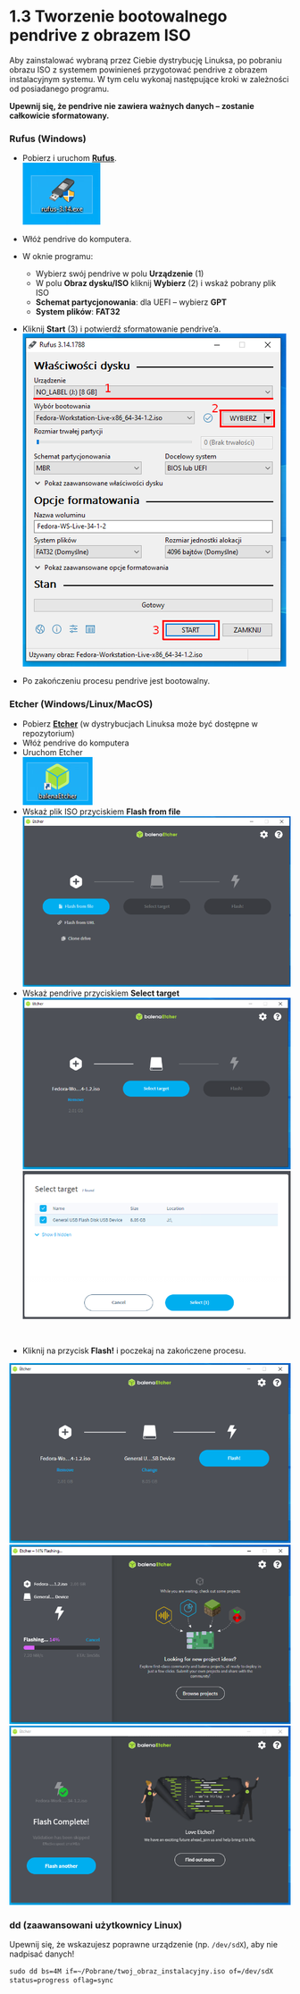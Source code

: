 # 1.3 Tworzenie bootowalnego pendrive z obrazem ISO

Aby zainstalować wybraną przez Ciebie dystrybucję Linuksa, po pobraniu obrazu ISO z systemem powinieneś przygotować pendrive z obrazem instalacyjnym systemu. W tym celu wykonaj następujące kroki w zależności od posiadanego programu.

**Upewnij się, że pendrive nie zawiera ważnych danych – zostanie całkowicie sformatowany.**

### Rufus (Windows)
- Pobierz i uruchom [**Rufus**](https://rufus.ie).<br/>
![Rufus - ikona programu](./screens/rufus_1.png)

- Włóż pendrive do komputera.

- W oknie programu:
    - Wybierz swój pendrive w polu **Urządzenie** (1)
    - W polu **Obraz dysku/ISO** kliknij **Wybierz** (2) i wskaż pobrany plik ISO
    - **Schemat partycjonowania**: dla UEFI – wybierz **GPT**
    - **System plików**: **FAT32**
- Kliknij **Start** (3) i potwierdź sformatowanie pendrive’a.<br/>
![Rufus - okno programu](./screens/rufus_2.png)
- Po zakończeniu procesu pendrive jest bootowalny.

### Etcher (Windows/Linux/MacOS)
- Pobierz [**Etcher**](https://etcher.io) (w dystrybucjach Linuksa może być dostępne w repozytorium)
- Włóż pendrive do komputera
- Uruchom Etcher<br/>
![Balena Etcher - ikona programu](./screens/etcher_1.png)<br/>
- Wskaż plik ISO przyciskiem **Flash from file**<br/>
![Balena Etcher - okno programu](./screens/etcher_2.png)<br/>
- Wskaż pendrive przyciskiem **Select target**<br/>
![Balena Etcher - okno programu](./screens/etcher_3.png)<br/>
![Balena Etcher - okno programu](./screens/etcher_4.png)
<br/>

- Kliknij na przycisk **Flash!** i poczekaj na zakończene procesu.<br/>

![Balena Etcher - okno programu](./screens/etcher_5.png)<br/>
![Balena Etcher - okno programu](./screens/etcher_6.png)<br/>
![Balena Etcher - okno programu](./screens/etcher_7.png)<br/>

### dd (zaawansowani użytkownicy Linux)
Upewnij się, że wskazujesz poprawne urządzenie (np. `/dev/sdX`), aby nie nadpisać danych!

```
sudo dd bs=4M if=~/Pobrane/twoj_obraz_instalacyjny.iso of=/dev/sdX status=progress oflag=sync
```
